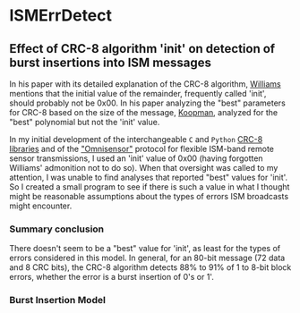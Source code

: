 # ISMErrDetect
## Effect of CRC-8 algorithm 'init' on detection of burst insertions into ISM messages 

In his paper with its detailed explanation of the CRC-8 algorithm, [Williams](http://ross.net/crc/download/crc_v3.txt) mentions that the initial value of the remainder, frequently called 'init', should probably not be 0x00.  In his paper analyzing the "best" parameters for CRC-8 based on the size of the message, [Koopman](https://users.ece.cmu.edu/~koopman/roses/dsn04/koopman04_crc_poly_embedded.pdf), analyzed for the "best" polynomial but not the 'init' value.

In my initial development of the interchangeable `C` and `Python` [CRC-8 libraries](http://github.com/hdtodd/CRC8-Libary) and of the ["Omnisensor"](http://github.com/hdtodd/Omnisensor) protocol for flexible ISM-band remote sensor transmissions, I used an 'init' value of 0x00 (having forgotten Williams' admonition not to do so).  When that oversight was called to my attention, I was unable to find analyses that reported "best" values for 'init'.  So I created a small program to see if there is such a value in what I thought might be reasonable assumptions about the types of errors ISM broadcasts might encounter.

### Summary conclusion
There doesn't seem to be a "best" value for 'init', as least for the types of errors considered in this model.  In general, for an 80-bit message (72 data and 8 CRC bits), the CRC-8 algorithm detects 88% to 91% of 1 to 8-bit block errors, whether the error is a burst insertion of 0's or 1'.

### Burst Insertion Model




